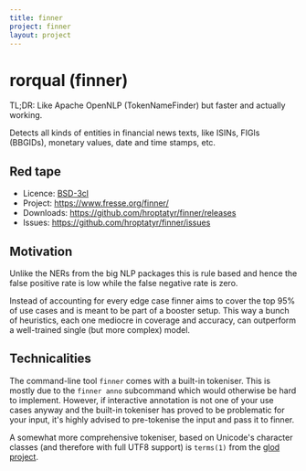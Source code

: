 ```yaml
---
title: finner
project: finner
layout: project
---
```


rorqual (finner)
================

TL;DR: Like Apache OpenNLP (TokenNameFinder) but faster and actually working.

Detects all kinds of entities in financial news texts, like ISINs,
FIGIs (BBGIDs), monetary values, date and time stamps, etc.


Red tape
--------

+ Licence: [BSD-3cl](http://directory.fsf.org/wiki/License:BSD_3Clause)
+ Project: <https://www.fresse.org/finner/>
+ Downloads: <https://github.com/hroptatyr/finner/releases>
+ Issues: <https://github.com/hroptatyr/finner/issues>


Motivation
----------

Unlike the NERs from the big NLP packages this is rule based and hence
the false positive rate is low while the false negative rate is zero.

Instead of accounting for every edge case finner aims to cover the top
95% of use cases and is meant to be part of a booster setup.  This way
a bunch of heuristics, each one mediocre in coverage and accuracy, can
outperform a well-trained single (but more complex) model.


Technicalities
--------------

The command-line tool `finner` comes with a built-in tokeniser.  This is
mostly due to the `finner anno` subcommand which would otherwise be hard
to implement.  However, if interactive annotation is not one of your use
cases anyway and the built-in tokeniser has proved to be problematic for
your input, it's highly advised to pre-tokenise the input and pass it to
finner.

A somewhat more comprehensive tokeniser, based on Unicode's character
classes (and therefore with full UTF8 support) is `terms(1)` from the
[glod project](http://www.fresse.org/glod/).
